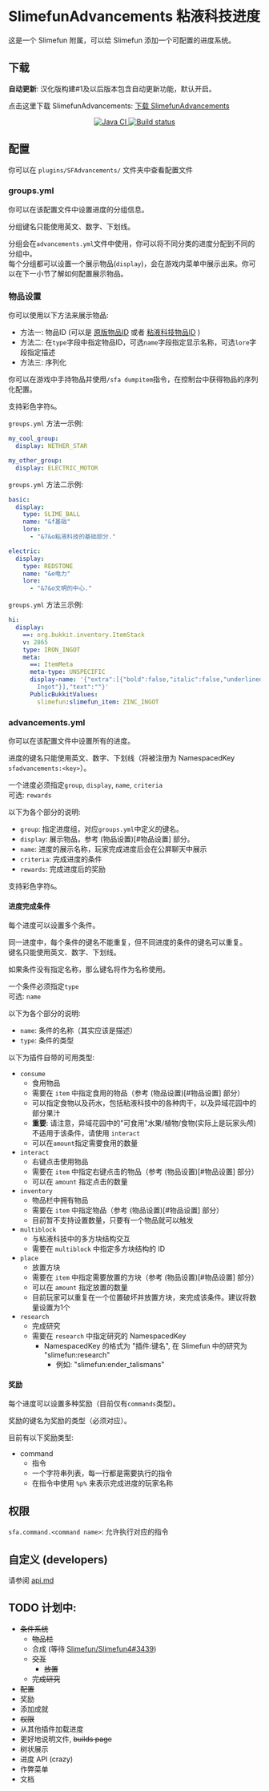 # SlimefunAdvancements 粘液科技进度

这是一个 Slimefun 附属，可以给 Slimefun 添加一个可配置的进度系统。

## 下载

**自动更新**: 汉化版构建#1及以后版本包含自动更新功能，默认开启。

点击这里下载 SlimefunAdvancements: [下载 SlimefunAdvancements](https://builds.guizhanss.net/ybw0014/SlimefunAdvancements-CN/main)

<p align="center">
  <a href="https://github.com/ybw0014/SlimefunAdvancements-CN/actions/workflows/maven.yml">
    <img src="https://github.com/ybw0014/SlimefunAdvancements-CN/actions/workflows/maven.yml/badge.svg" alt="Java CI"/>
  </a>
  <a href="https://builds.guizhanss.net/ybw0014/SlimefunAdvancements-CN/main">
    <img src="https://builds.guizhanss.net/f/ybw0014/SlimefunAdvancements-CN/main/badge.svg" alt="Build status"/>
  </a>
</p>

## 配置

你可以在 `plugins/SFAdvancements/` 文件夹中查看配置文件

### groups.yml

你可以在该配置文件中设置进度的分组信息。

分组键名只能使用英文、数字、下划线。

分组会在`advancements.yml`文件中使用，你可以将不同分类的进度分配到不同的分组中。  
每个分组都可以设置一个展示物品(`display`)，会在游戏内菜单中展示出来。你可以在下一小节了解如何配置展示物品。

### 物品设置

你可以使用以下方法来展示物品:

- 方法一: 物品ID (可以是 [原版物品ID](https://hub.spigotmc.org/javadocs/spigot/org/bukkit/Material.html) 或者 [粘液科技物品ID](https://sf-items.walshy.dev/) )
- 方法二: 在`type`字段中指定物品ID，可选`name`字段指定显示名称，可选`lore`字段指定描述
- 方法三: 序列化

你可以在游戏中手持物品并使用`/sfa dumpitem`指令，在控制台中获得物品的序列化配置。

支持彩色字符`&`。

`groups.yml` 方法一示例:

```yaml
my_cool_group:
  display: NETHER_STAR

my_other_group:
  display: ELECTRIC_MOTOR
```

`groups.yml` 方法二示例:

```yaml
basic:
  display:
    type: SLIME_BALL
    name: "&f基础"
    lore:
      - "&7&o粘液科技的基础部分."

electric:
  display:
    type: REDSTONE
    name: "&e电力"
    lore:
      - "&7&o文明的中心."
```

`groups.yml` 方法三示例:

```yaml
hi:
  display:
    ==: org.bukkit.inventory.ItemStack
    v: 2865
    type: IRON_INGOT
    meta:
      ==: ItemMeta
      meta-type: UNSPECIFIC
      display-name: '{"extra":[{"bold":false,"italic":false,"underlined":false,"strikethrough":false,"obfuscated":false,"color":"aqua","text":"Zinc
        Ingot"}],"text":""}'
      PublicBukkitValues:
        slimefun:slimefun_item: ZINC_INGOT
```

### advancements.yml

你可以在该配置文件中设置所有的进度。

进度的键名只能使用英文、数字、下划线（将被注册为 NamespacedKey `sfadvancements:<key>`）。

一个进度必须指定`group`, `display`, `name`, `criteria`  
可选: `rewards`

以下为各个部分的说明:

- `group`: 指定进度组，对应`groups.yml`中定义的键名。
- `display`: 展示物品，参考 (物品设置)[#物品设置] 部分。
- `name`: 进度的展示名称，玩家完成进度后会在公屏聊天中展示
- `criteria`: 完成进度的条件
- `rewards`: 完成进度后的奖励

支持彩色字符`&`。

#### 进度完成条件

每个进度可以设置多个条件。

同一进度中，每个条件的键名不能重复，但不同进度的条件的键名可以重复。  
键名只能使用英文、数字、下划线。

如果条件没有指定名称，那么键名将作为名称使用。

一个条件必须指定`type`  
可选: `name`

以下为各个部分的说明:

- `name`: 条件的名称（其实应该是描述）
- `type`: 条件的类型

以下为插件自带的可用类型:

- `consume`
  - 食用物品
  - 需要在 `item` 中指定食用的物品（参考 (物品设置)[#物品设置] 部分）
  - 可以指定食物以及药水，包括粘液科技中的各种肉干，以及异域花园中的部分果汁
  - **重要**: 请注意，异域花园中的"可食用"水果/植物/食物(实际上是玩家头颅)不适用于该条件，请使用 `interact`
  - 可以在`amount`指定需要食用的数量
- `interact`
  - 右键点击使用物品
  - 需要在 `item` 中指定右键点击的物品（参考 (物品设置)[#物品设置] 部分）
  - 可以在 `amount` 指定点击的数量
- `inventory`
  - 物品栏中拥有物品
  - 需要在 `item` 中指定物品（参考 (物品设置)[#物品设置] 部分）
  - 目前暂不支持设置数量，只要有一个物品就可以触发
- `multiblock`
  - 与粘液科技中的多方块结构交互
  - 需要在 `multiblock` 中指定多方块结构的 ID
- `place`
  - 放置方块
  - 需要在 `item` 中指定需要放置的方块（参考 (物品设置)[#物品设置] 部分）
  - 可以在 `amount` 指定放置的数量
  - 目前玩家可以重复在一个位置破坏并放置方块，来完成该条件。建议将数量设置为1个
- `research`
  - 完成研究
  - 需要在 `research` 中指定研究的 NamespacedKey
    - NamespacedKey 的格式为 "插件:键名", 在 Slimefun 中的研究为 "slimefun:research"
      - 例如: "slimefun:ender_talismans"

#### 奖励

每个进度可以设置多种奖励（目前仅有`commands`类型)。

奖励的键名为奖励的类型（必须对应）。

目前有以下奖励类型:
- command
  - 指令
  - 一个字符串列表，每一行都是需要执行的指令
  - 在指令中使用 `%p%` 来表示完成进度的玩家名称

## 权限

`sfa.command.<command name>`: 允许执行对应的指令

## 自定义 (developers)

请参阅 [api.md](./api.md)

## TODO 计划中:
- ~~条件系统~~
  - ~~物品栏~~
  - 合成 (等待 [Slimefun/Slimefun4#3439](https://github.com/Slimefun/Slimefun4/pull/3439))
  - ~~交互~~
      - ~~放置~~
  - ~~完成研究~~
- ~~配置~~
- 奖励
- 添加成就
- ~~权限~~
- 从其他插件加载进度
- 更好地说明文件, ~~builds page~~
- 树状展示
- 进度 API (crazy)
- 作弊菜单
- 文档
